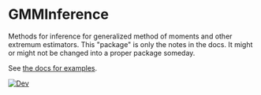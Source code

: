 # GMMInference

Methods for inference for generalized method of moments and other
extremum estimators. This "package" is only the notes in the docs. It
might or might not be changed into a proper package someday.

See [the docs for examples](https://schrimpf.github.io/GMMInference.jl).

<!-- [![Stable](https://img.shields.io/badge/docs-stable-blue.svg)](https://schrimpf.github.io/GMMInference.jl/stable) -->
[![Dev](https://img.shields.io/badge/docs-dev-blue.svg)](https://schrimpf.github.io/GMMInference.jl)
<!-- [![Build Status](https://travis-ci.com/schrimpf/GMMInference.jl.svg?branch=master)](https://travis-ci.com/schrimpf/GMMInference.jl) -->
<!-- [![Codecov](https://codecov.io/gh/schrimpf/GMMInference.jl/branch/master/graph/badge.svg)](https://codecov.io/gh/schrimpf/GMMInference.jl) -->
